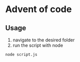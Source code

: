 # Advent of code
## Usage
1. navigate to the desired folder
2. run the script with node
```
node script.js
```